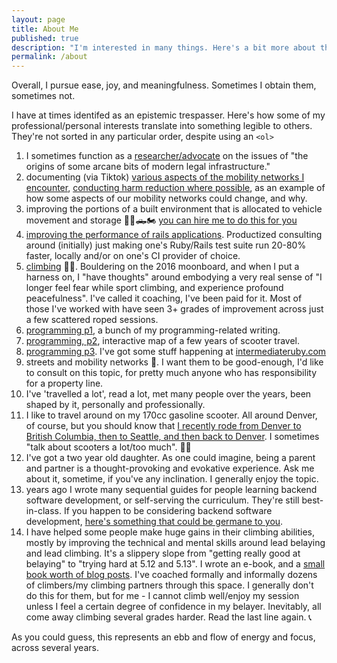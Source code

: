 ```yaml
---
layout: page
title: About Me
published: true
description: "I'm interested in many things. Here's a bit more about them. "
permalink: /about
---
```


Overall, I pursue ease, joy, and meaningfulness. Sometimes I obtain them, sometimes not. 

I have at times identifed as an epistemic trespasser. Here's how some of my professional/personal interests translate into something legible to others. They're not sorted in any particular order, despite using an `<ol>`

1. I sometimes function as a [researcher/advocate](https://zoningverydifferentthanours.substack.com/) on the issues of "the origins of some arcane bits of modern legal infrastructure."
1. documenting (via Tiktok) [various aspects of the mobility networks I encounter](https://www.tiktok.com/@josh_exists/video/7262222886407179566), [conducting harm reduction where possible](https://www.tiktok.com/@josh_exists/video/7249752983481732394), as an example of how some aspects of our mobility networks could change, and why.
1. improving the portions of a built environment that is allocated to vehicle movement and storage 🚗🚛🛻🏍️ [you can hire me to do this for you](https://josh.works/get-more-from-your-parking-lots)
1. [improving the performance of rails applications](https://www.intermediateruby.com/let-josh-audit-and-improve-your-test-suite). Productized consulting around (initially) just making one's Ruby/Rails test suite run 20-80% faster, locally and/or on one's CI provider of choice. 
1. [climbing](https://josh.works/tags#climbing) 🧗‍♀️. Bouldering on the 2016 moonboard, and when I put a harness on, I "have thoughts" around embodying a very real sense of "I longer feel fear while sport climbing, and experience profound peacefulness". I've called it coaching, I've been paid for it. Most of those I've worked with have seen 3+ grades of improvement across just a few scattered roped sessions.
1. [programming p1](https://josh.works/tags#programming), a bunch of my programming-related writing.
1. [programming, p2](https://mobility-data.herokuapp.com/), interactive map of a few years of scooter travel.
1. [programming p3](https://intermediateruby.com). I've got some stuff happening at [intermediateruby.com](https://intermediateruby.com)
1. streets and mobility networks 🚋. I want them to be good-enough, I'd like to consult on this topic, for pretty much anyone who has responsibility for a property line. 
1. I've 'travelled a lot', read a lot, met many people over the years, been shaped by it, personally and professionally.
1. I like to travel around on my 170cc gasoline scooter. All around Denver, of course, but you should know that [I recently rode from Denver to British Columbia, then to Seattle, and then back to Denver](https://photos.google.com/share/AF1QipN8q_LjvazfURfQUjnI21GQz23_PqlznCQ2fYC6OYCy15AIypU47XTi5S_mPdtaMw?key=N29iaXpDYXI5X2pFVjBUTGpQQmE5TmZTSnYyci1R). I sometimes "talk about scooters a lot/too much". 🤷‍♂️
1. I've got a two year old daughter. As one could imagine, being a parent and partner is a thought-provoking and evokative experience. Ask me about it, sometime, if you've any inclination. I generally enjoy the topic. 
1. years ago I wrote many sequential guides for people learning backend software development, or self-serving the curriculum. They're still best-in-class. If you happen to be considering backend software development, [here's something that could be germane to you](https://josh.works/turing-backend-prep-01-intro).
1. I have helped some people make huge gains in their climbing abilities, mostly by improving the technical and mental skills around lead belaying and lead climbing. It's a slippery slope from "getting really good at belaying" to "trying hard at 5.12 and 5.13". I wrote an e-book, and a [small book worth of blog posts](https://josh.works/tags#climbing). I've coached formally and informally dozens of climbers/my climbing partners through this space. I generally don't do this for them, but for me - I cannot climb well/enjoy my session unless I feel a certain degree of confidence in my belayer. Inevitably, all come away climbing several grades harder. Read the last line again. 📞

As you could guess, this represents an ebb and flow of energy and focus, across several years.
